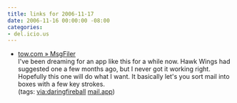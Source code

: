 ```yaml
---
title: links for 2006-11-17
date: 2006-11-16 00:00:00 -08:00
categories:
- del.icio.us
---
```


<ul class="delicious">
	<li>
		<div class="delicious-link"><a href="http://tow.com/msgfiler/">tow.com » MsgFiler</a></div>
		<div class="delicious-extended">I've been dreaming for an app like this for a while now. Hawk Wings had suggested one a few months ago, but I never got it working right. Hopefully this one will do what I want. It basically let's you sort mail into boxes with a few key strokes.</div>
		<div class="delicious-tags">(tags: <a href="http://del.icio.us/torrez/via:daringfireball">via:daringfireball</a> <a href="http://del.icio.us/torrez/mail.app">mail.app</a>)</div>
	</li>
</ul>
